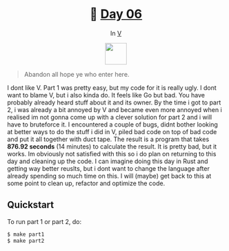 <h1 align="center">🎄 <a href="https://adventofcode.com/2023/day/6">Day 06</a></h1>
<p align="center">In <a href="https://vlang.io/">V</a></p>
<p align="center">
	<img src="https://vlang.io/img/v-logo.png" width="50px">
</p>

> Abandon all hope ye who enter here.

I dont like V. Part 1 was pretty easy, but my code for it is really ugly. I dont want to blame V,
but i also kinda do. It feels like Go but bad. You have probably already heard stuff about it and
its owner. By the time i got to part 2, i was already a bit annoyed by V and became even more
annoyed when i realised im not gonna come up with a clever solution for part 2 and i will have to
bruteforce it. I encountered a couple of bugs, didnt bother looking at better ways to do the stuff i
did in V, piled bad code on top of bad code and put it all together with duct tape. The result is a
program that takes **876.92 seconds** (14 minutes) to calculate the result. It is pretty bad, but it
works. Im obviously not satisfied with this so i do plan on returning to this day and cleaning up
the code. I can imagine doing this day in Rust and getting way better reuslts, but i dont want to
change the language after already spending so much time on this. I will (maybe) get back to this at
some point to clean up, refactor and optimize the code.

## Quickstart
To run part 1 or part 2, do:
```sh
$ make part1
$ make part2
```
